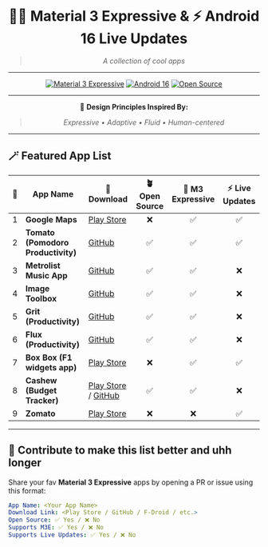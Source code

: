 <div align="center">

# 🎨✨ Material 3 Expressive & ⚡ Android 16 Live Updates

> *A collection of cool apps*

---

[![Material 3 Expressive](https://img.shields.io/badge/Material%203-Expressive%20Design-%23BB86FC?style=for-the-badge&logo=android&logoColor=white)](https://m3.material.io/)
[![Android 16](https://img.shields.io/badge/Android%2016-Live%20Updates-%233DDC84?style=for-the-badge&logo=android&logoColor=white)](https://developer.android.com/)
[![Open Source](https://img.shields.io/badge/Open%20Source-Community%20Driven-%23FFB300?style=for-the-badge&logo=github&logoColor=white)](https://github.com/)

---

🧭 **Design Principles Inspired By:**  
> *Expressive • Adaptive • Fluid • Human-centered*

</div>

---

## 🪄 Featured App List  

| 🌟 | App Name | 🔗 Download | 🪴 Open Source | 🎨 M3 Expressive | ⚡ Live Updates |
|:--:|-----------|-------------|:--------------:|:----------------:|:----------------:|
| 1 | **Google Maps** | [Play Store](https://play.google.com/store/apps/details?id=com.google.android.apps.maps&hl=en_IN) | ❌ | ✅ | ✅ |
| 2 | **Tomato (Pomodoro Productivity)** | [GitHub](https://github.com/nsh07/Tomato) | ✅ | ✅ | ✅ |
| 3 | **Metrolist Music App** | [GitHub](https://github.com/mostafaalagamy/Metrolist) | ✅ | ✅ | ❌ |
| 4 | **Image Toolbox** | [GitHub](https://github.com/T8RIN/ImageToolbox) | ✅ | ✅ | ❌ |
| 5 | **Grit (Productivity)** | [GitHub](https://github.com/shub39/Grit) | ✅ | ✅ | ❌ |
| 6 | **Flux (Productivity)** | [GitHub](https://github.com/chindaronit/Flux) | ✅ | ✅ | ❌ |
| 7 | **Box Box (F1 widgets app)** | [Play Store](https://play.google.com/store/apps/details?id=club.boxbox.android) | ❌ | ✅ | ✅ |
| 8 | **Cashew (Budget Tracker)** | [Play Store](https://play.google.com/store/apps/details?id=com.budget.tracker_app) / [GitHub](https://github.com/jameskokoska/Cashew) | ✅ | ✅ | ❌ |
| 9 | **Zomato** | [Play Store](https://play.google.com/store/apps/details?id=com.application.zomato) | ❌ | ❌ | ✅ |

---

## 🧩 Contribute to make this list better and uhh longer 

Share your fav **Material 3 Expressive** apps by opening a PR or issue using this format:

```yaml
App Name: <Your App Name>
Download Link: <Play Store / GitHub / F-Droid / etc.>
Open Source: ✅ Yes / ❌ No
Supports M3E: ✅ Yes / ❌ No
Supports Live Updates: ✅ Yes / ❌ No